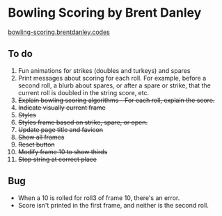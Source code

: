 # Bowling Scoring by Brent Danley
[bowling-scoring.brentdanley.codes](http://bowling-scores.brentdanley.codes)

## To do
1. Fun animations for strikes (doubles and turkeys) and spares
1. Print messages about scoring for each roll. For example, before a second roll, a blurb about spares, or after a spare or strike, that the current roll is doubled in the string score, etc.
1. ~~Explain bowling scoring algorithms - For each roll, explain the score.~~
1. ~~Indicate visually current frame~~
1. ~~Styles~~
1. ~~Styles frame based on strike, spare, or open.~~
1. ~~Update page title and favicon~~
1. ~~Show all frames~~
1. ~~Reset button~~
1. ~~Modify frame 10 to show thirds~~
1. ~~Stop string at correct place~~

## Bug
- When a 10 is rolled for roll3 of frame 10, there's an error.
- Score isn't printed in the first frame, and neither is the second roll.